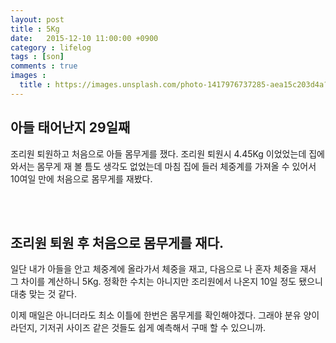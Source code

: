 ```yaml
---
layout: post
title : 5Kg
date:   2015-12-10 11:00:00 +0900
category : lifelog
tags : [son]
comments : true
images :
  title : https://images.unsplash.com/photo-1417976737285-aea15c203d4a?ixlib=rb-0.3.5&q=80&fm=jpg&crop=entropy&s=e3c3bc8146736f736c84772df568bea1
---
```


## 아들 태어난지 29일째

조리원 퇴원하고 처음으로 아들 몸무게를 쟀다. 조리원 퇴원시 4.45Kg 이었었는데 집에 와서는 몸무게 재 볼 틈도 생각도 없었는데 마침 집에 들러 체중계를 가져올 수 있어서 10여일 만에 처음으로 몸무게를 재봤다.

<!--more-->
<br/><br/>

## 조리원 퇴원 후 처음으로 몸무게를 재다.

일단 내가 아들을 안고 체중계에 올라가서 체중을 재고, 다음으로 나 혼자 체중을 재서 그 차이를 계산하니 5Kg. 정확한 수치는 아니지만 조리원에서 나온지 10일 정도 됐으니 대충 맞는 것 같다.

이제 매일은 아니더라도 최소 이틀에 한번은 몸무게를 확인해야겠다. 그래야 분유 양이라던지, 기저귀 사이즈 같은 것들도 쉽게 예측해서 구매 할 수 있으니까.
